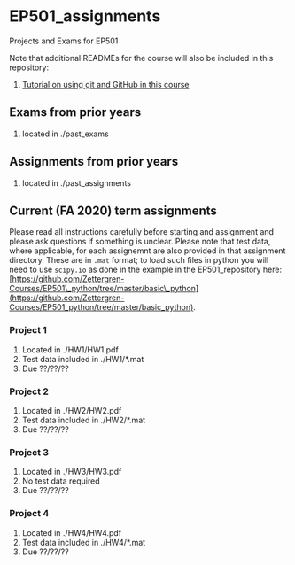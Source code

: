# EP501_assignments

Projects and Exams for EP501

Note that additional READMEs for the course will also be included in this repository:

1.  [Tutorial on using git and GitHub in this course](./basic_git.md)


## Exams from prior years

1.  located in ./past_exams


## Assignments from prior years

1.  located in ./past_assignments


## Current (FA 2020) term assignments

Please read all instructions carefully before starting and assignment and please ask questions if something is unclear.  Please note that test data, where applicable, for each assignemnt are also provided in that assignment directory.  These are in ```.mat``` format; to load such files in python you will need to use ```scipy.io``` as done in the example in the EP501_repository here:  [https://github.com/Zettergren-Courses/EP501\_python/tree/master/basic\_python](https://github.com/Zettergren-Courses/EP501_python/tree/master/basic_python).

### Project 1

1. Located in ./HW1/HW1.pdf
2. Test data included in ./HW1/*.mat
3. Due ??/??/??

### Project 2

1. Located in ./HW2/HW2.pdf
2. Test data included in ./HW2/*.mat
3. Due ??/??/??

### Project 3

1. Located in ./HW3/HW3.pdf
2. No test data required
3. Due ??/??/??

### Project 4

1. Located in ./HW4/HW4.pdf
2. Test data included in ./HW4/*.mat
3. Due ??/??/??